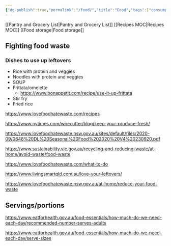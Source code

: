 ```yaml
---
{"dg-publish":true,"permalink":"/food/","title":"Food","tags":["consumption"],"created":"2022-07-09T21:10:17+10:00","updated":"2022-08-09"}
---
```



[[Pantry and Grocery List\|Pantry and Grocery List]]
[[Recipes MOC\|Recipes MOC]]
[[Food storage\|Food storage]]

## Fighting food waste

### Dishes to use up leftovers

- Rice with protein and veggies
- Noodles with protein and veggies
- SOUP
- Frittata/omelette
    - https://www.bonappetit.com/recipe/use-it-up-frittata
- Stir fry
- Fried rice

https://www.lovefoodhatewaste.com/recipes

https://www.nytimes.com/wirecutter/blog/keep-your-produce-fresh/

https://www.lovefoodhatewaste.nsw.gov.au/sites/default/files/2020-09/0648%20DL%20Seasonal%20Food%202020%20V4%20230920.pdf

https://www.sustainability.vic.gov.au/recycling-and-reducing-waste/at-home/avoid-waste/food-waste

https://www.lovefoodhatewaste.com/what-to-do

https://www.livingsmartqld.com.au/love-your-leftovers/

https://www.lovefoodhatewaste.nsw.gov.au/at-home/reduce-your-food-waste

## Servings/portions

https://www.eatforhealth.gov.au/food-essentials/how-much-do-we-need-each-day/recommended-number-serves-adults

https://www.eatforhealth.gov.au/food-essentials/how-much-do-we-need-each-day/serve-sizes